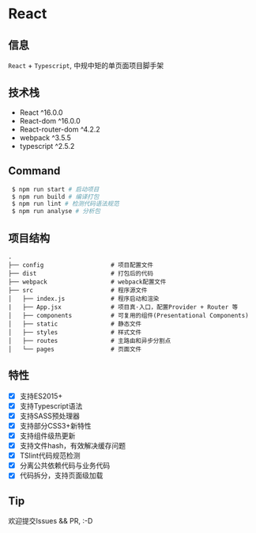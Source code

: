 # React

## 信息
`React` + `Typescript`, 中规中矩的单页面项目脚手架

## 技术栈
* React ^16.0.0
* React-dom ^16.0.0
* React-router-dom ^4.2.2
* webpack ^3.5.5
* typescript ^2.5.2

## Command
```bash
 $ npm run start # 启动项目
 $ npm run build # 编译打包
 $ npm run lint # 检测代码语法规范
 $ npm run analyse # 分析包
```
## 项目结构
```
.
├── config                   # 项目配置文件
├── dist                     # 打包后的代码
├── webpack                  # webpack配置文件
├── src                      # 程序源文件
│   ├── index.js             # 程序启动和渲染
|   ├── App.jsx              # 项目真·入口，配置Provider + Router 等
│   ├── components           # 可复用的组件(Presentational Components)
│   ├── static               # 静态文件
│   ├── styles               # 样式文件
│   ├── routes               # 主路由和异步分割点
│   └── pages                # 页面文件
```

## 特性
- [x] 支持ES2015+
- [x] 支持Typescript语法
- [x] 支持SASS预处理器
- [x] 支持部分CSS3+新特性
- [x] 支持组件级热更新
- [x] 支持文件hash，有效解决缓存问题
- [x] TSlint代码规范检测
- [x] 分离公共依赖代码与业务代码
- [x] 代码拆分，支持页面级加载

## Tip
欢迎提交Issues && PR, :-D